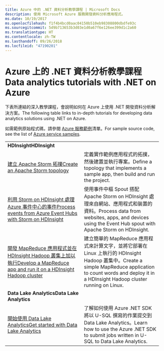 ```yaml
---
title: Azure 中的 .NET 資料分析教學課程 | Microsoft Docs
description: 使用 Microsoft Azure 服務開發資料分析應用程式。
ms.date: 10/19/2017
ms.openlocfilehash: f1f4b4bcd0aac04150b510eb98308800dbdfe93c
ms.sourcegitcommit: 5d9b713653b3d03e1d0a67f6e126ee399d1c2a60
ms.translationtype: HT
ms.contentlocale: zh-TW
ms.lasthandoff: 09/26/2018
ms.locfileid: "47190201"
---
```

# <a name="data-analytics-tutorials-with-net-on-azure"></a><span data-ttu-id="06d23-103">Azure 上的 .NET 資料分析教學課程</span><span class="sxs-lookup"><span data-stu-id="06d23-103">Data analytics tutorials with .NET on Azure</span></span>

<span data-ttu-id="06d23-104">下表所連結的深入教學課程，會說明如何在 Azure 上使用 .NET 開發資料分析解決方案。</span><span class="sxs-lookup"><span data-stu-id="06d23-104">The following table links to in-depth tutorials for developing data analytics solutions using .NET on Azure.</span></span> 

<span data-ttu-id="06d23-105">如需範例原始程式碼，請參閱 [Azure 服務範例](https://azure.microsoft.com/resources/samples/?platform=dotnet)清單。</span><span class="sxs-lookup"><span data-stu-id="06d23-105">For sample source code, see the list of [Azure service samples](https://azure.microsoft.com/resources/samples/?platform=dotnet).</span></span>

| | |
|---|---|
| <span data-ttu-id="06d23-106">**HDInsight**</span><span class="sxs-lookup"><span data-stu-id="06d23-106">**HDInsight**</span></span> | |
| <span data-ttu-id="06d23-107">[建立 Apache Storm 拓撲][1]</span><span class="sxs-lookup"><span data-stu-id="06d23-107">[Create an Apache Storm topology][1]</span></span> | <span data-ttu-id="06d23-108">定義實作範例應用程式的拓撲，然後建置並執行專案。</span><span class="sxs-lookup"><span data-stu-id="06d23-108">Define a topology that implements a sample app, then build and run the project.</span></span> | 
| <span data-ttu-id="06d23-109">[利用 Storm on HDInsight 處理 Azure 事件中心的事件][2]</span><span class="sxs-lookup"><span data-stu-id="06d23-109">[Process events from Azure Event Hubs with Storm on HDInsight][2]</span></span> | <span data-ttu-id="06d23-110">使用事件中樞 Spout 搭配 Apache Storm on HDInsight 處理來自網站、應用程式和裝置的資料。</span><span class="sxs-lookup"><span data-stu-id="06d23-110">Process data from websites, apps, and devices using the Event Hub spout with Apache Storm on HDInsight.</span></span>
| <span data-ttu-id="06d23-111">[開發 MapReduce 應用程式並在 HDInsight Hadoop 叢集上加以執行][3]</span><span class="sxs-lookup"><span data-stu-id="06d23-111">[Develop a MapReduce app and run it on a HDInsight Hadoop cluster][3]</span></span> | <span data-ttu-id="06d23-112">建立簡單的 MapReduce 應用程式來計算文字，並將它部署在 Linux 上執行的 HDInsight Hadoop 叢集中。</span><span class="sxs-lookup"><span data-stu-id="06d23-112">Create a simple MapReduce application to count words and deploy it in a HDInsight Hadoop cluster running on Linux.</span></span> |
| <span data-ttu-id="06d23-113">**Data Lake Analytics**</span><span class="sxs-lookup"><span data-stu-id="06d23-113">**Data Lake Analytics**</span></span> | |
| <span data-ttu-id="06d23-114">[開始使用 Data Lake Analytics][4]</span><span class="sxs-lookup"><span data-stu-id="06d23-114">[Get started with Data Lake Analytics][4]</span></span> | <span data-ttu-id="06d23-115">了解如何使用 Azure .NET SDK 將以 U-SQL 撰寫的作業提交到 Data Lake Analytics。</span><span class="sxs-lookup"><span data-stu-id="06d23-115">Learn how to use the Azure .NET SDK to submit jobs written in U-SQL to Data Lake Analytics.</span></span>|


[1]: /azure/hdinsight/hdinsight-storm-develop-csharp-event-hub-topology
[2]: /azure/hdinsight/hdinsight-storm-develop-csharp-visual-studio-topology
[3]: /azure/hdinsight/hdinsight-hadoop-dotnet-csharp-mapreduce-streaming
[4]: /azure/data-lake-analytics/data-lake-analytics-get-started-net-sdk